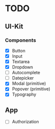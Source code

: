 # TODO

## UI-Kit

### Components

- [x] Button
- [x] Input
- [x] Textarea
- [x] Dropdown
- [ ] Autocomplete
- [ ] Datepicker
- [x] Modal (primitive)
- [x] Popover (primitive)
- [x] Typography

## App

- [ ] Authorization
